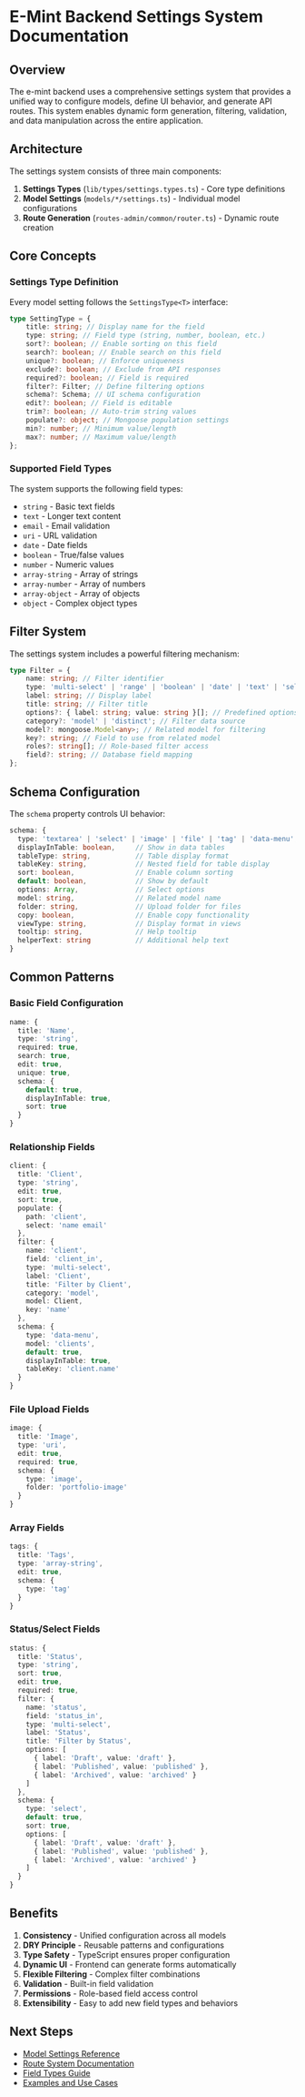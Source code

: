 # E-Mint Backend Settings System Documentation

## Overview

The e-mint backend uses a comprehensive settings system that provides a unified way to configure models, define UI behavior, and generate API routes. This system enables dynamic form generation, filtering, validation, and data manipulation across the entire application.

## Architecture

The settings system consists of three main components:

1. **Settings Types** (`lib/types/settings.types.ts`) - Core type definitions
2. **Model Settings** (`models/*/settings.ts`) - Individual model configurations
3. **Route Generation** (`routes-admin/common/router.ts`) - Dynamic route creation

## Core Concepts

### Settings Type Definition

Every model setting follows the `SettingsType<T>` interface:

```typescript
type SettingType = {
	title: string; // Display name for the field
	type: string; // Field type (string, number, boolean, etc.)
	sort?: boolean; // Enable sorting on this field
	search?: boolean; // Enable search on this field
	unique?: boolean; // Enforce uniqueness
	exclude?: boolean; // Exclude from API responses
	required?: boolean; // Field is required
	filter?: Filter; // Define filtering options
	schema?: Schema; // UI schema configuration
	edit?: boolean; // Field is editable
	trim?: boolean; // Auto-trim string values
	populate?: object; // Mongoose population settings
	min?: number; // Minimum value/length
	max?: number; // Maximum value/length
};
```

### Supported Field Types

The system supports the following field types:

- `string` - Basic text fields
- `text` - Longer text content
- `email` - Email validation
- `uri` - URL validation
- `date` - Date fields
- `boolean` - True/false values
- `number` - Numeric values
- `array-string` - Array of strings
- `array-number` - Array of numbers
- `array-object` - Array of objects
- `object` - Complex object types

## Filter System

The settings system includes a powerful filtering mechanism:

```typescript
type Filter = {
	name: string; // Filter identifier
	type: 'multi-select' | 'range' | 'boolean' | 'date' | 'text' | 'select';
	label: string; // Display label
	title: string; // Filter title
	options?: { label: string; value: string }[]; // Predefined options
	category?: 'model' | 'distinct'; // Filter data source
	model?: mongoose.Model<any>; // Related model for filtering
	key?: string; // Field to use from related model
	roles?: string[]; // Role-based filter access
	field?: string; // Database field mapping
};
```

## Schema Configuration

The `schema` property controls UI behavior:

```typescript
schema: {
  type: 'textarea' | 'select' | 'image' | 'file' | 'tag' | 'data-menu',
  displayInTable: boolean,     // Show in data tables
  tableType: string,           // Table display format
  tableKey: string,            // Nested field for table display
  sort: boolean,               // Enable column sorting
  default: boolean,            // Show by default
  options: Array,              // Select options
  model: string,               // Related model name
  folder: string,              // Upload folder for files
  copy: boolean,               // Enable copy functionality
  viewType: string,            // Display format in views
  tooltip: string,             // Help tooltip
  helperText: string           // Additional help text
}
```

## Common Patterns

### Basic Field Configuration

```typescript
name: {
  title: 'Name',
  type: 'string',
  required: true,
  search: true,
  edit: true,
  unique: true,
  schema: {
    default: true,
    displayInTable: true,
    sort: true
  }
}
```

### Relationship Fields

```typescript
client: {
  title: 'Client',
  type: 'string',
  edit: true,
  sort: true,
  populate: {
    path: 'client',
    select: 'name email'
  },
  filter: {
    name: 'client',
    field: 'client_in',
    type: 'multi-select',
    label: 'Client',
    title: 'Filter by Client',
    category: 'model',
    model: Client,
    key: 'name'
  },
  schema: {
    type: 'data-menu',
    model: 'clients',
    default: true,
    displayInTable: true,
    tableKey: 'client.name'
  }
}
```

### File Upload Fields

```typescript
image: {
  title: 'Image',
  type: 'uri',
  edit: true,
  required: true,
  schema: {
    type: 'image',
    folder: 'portfolio-image'
  }
}
```

### Array Fields

```typescript
tags: {
  title: 'Tags',
  type: 'array-string',
  edit: true,
  schema: {
    type: 'tag'
  }
}
```

### Status/Select Fields

```typescript
status: {
  title: 'Status',
  type: 'string',
  sort: true,
  edit: true,
  required: true,
  filter: {
    name: 'status',
    field: 'status_in',
    type: 'multi-select',
    label: 'Status',
    title: 'Filter by Status',
    options: [
      { label: 'Draft', value: 'draft' },
      { label: 'Published', value: 'published' },
      { label: 'Archived', value: 'archived' }
    ]
  },
  schema: {
    type: 'select',
    default: true,
    sort: true,
    options: [
      { label: 'Draft', value: 'draft' },
      { label: 'Published', value: 'published' },
      { label: 'Archived', value: 'archived' }
    ]
  }
}
```

## Benefits

1. **Consistency** - Unified configuration across all models
2. **DRY Principle** - Reusable patterns and configurations
3. **Type Safety** - TypeScript ensures proper configuration
4. **Dynamic UI** - Frontend can generate forms automatically
5. **Flexible Filtering** - Complex filter combinations
6. **Validation** - Built-in field validation
7. **Permissions** - Role-based field access control
8. **Extensibility** - Easy to add new field types and behaviors

## Next Steps

- [Model Settings Reference](./MODEL_SETTINGS_REFERENCE.md)
- [Route System Documentation](./ROUTE_SYSTEM_DOCUMENTATION.md)
- [Field Types Guide](./FIELD_TYPES_GUIDE.md)
- [Examples and Use Cases](./SETTINGS_EXAMPLES.md)
